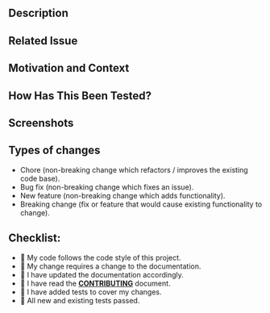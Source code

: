 <!--- ↑ Provide a general summary of your changes in the Title above ↑ -->

## Description

<!--- Describe your changes in detail -->

## Related Issue

<!--- This project only accepts pull requests related to open issues -->
<!--- If suggesting a new feature or change, please discuss it in an -->
<!--- issue first -->
<!--- If fixing a bug, there should be an issue describing it with -->
<!--- steps to reproduce -->
<!--- Please link to the issue here with the prefix or resolve -->
<!--- keyword -->

## Motivation and Context

<!--- Why is this change required? What problem does it solve? -->

## How Has This Been Tested?

<!--- Please describe in detail how you tested your changes. -->
<!--- Include details of your testing environment, and the tests -->
<!--- you ran to see how your change affects other areas of the -->
<!--- code, etc. -->

## Screenshots

<!--- if appropriate, otherwise the section can be removed -->

## Types of changes

<!--- What types of changes does your code introduce? Stroke -->
<!-- (i.e. ~stroked text~) the ones that don't apply: -->

- Chore (non-breaking change which refactors / improves the existing code base).
- Bug fix (non-breaking change which fixes an issue).
- New feature (non-breaking change which adds functionality).
- Breaking change (fix or feature that would cause existing functionality to
  change).

## Checklist:

<!--- Go over all the following points, and replace the `:red_circle:` in all -->
<!--- the lines with a :white_check_mark: when relevant. -->
<!--- If you're unsure about any of these, don't hesitate to ask. We're -->
<!--- here to help! -->

- :red_circle: My code follows the code style of this project.
- :red_circle: My change requires a change to the documentation.
- :red_circle: I have updated the documentation accordingly.
- :red_circle: I have read the [**CONTRIBUTING**][contributing_file] document.
- :red_circle: I have added tests to cover my changes.
- :red_circle: All new and existing tests passed.

[contributing_file]: https://github.com/fewlinesco/connect/blob/master/CONTRIBUTING.md
